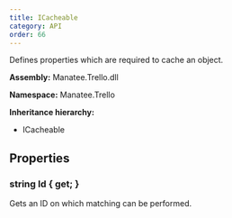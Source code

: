 ```yaml
---
title: ICacheable
category: API
order: 66
---
```


Defines properties which are required to cache an object.

**Assembly:** Manatee.Trello.dll

**Namespace:** Manatee.Trello

**Inheritance hierarchy:**

- ICacheable

## Properties

### string Id { get; }

Gets an ID on which matching can be performed.

